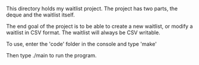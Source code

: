 This directory holds my waitlist project. 
The project has two parts, the deque and the waitlist itself.

The end goal of the project is to be able to create a new waitlist, 
or modify a waitlist in CSV format. The waitlist will always be CSV writable.

To use, enter the 'code' folder in the console and type 'make'

Then type ./main to run the program.

